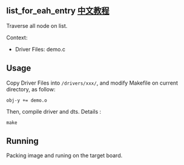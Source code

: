 list_for_eah_entry [中文教程](https://biscuitos.github.io/blog//)
----------------------------------

Traverse all node on list.

Context:

* Driver Files: demo.c

## Usage

Copy Driver Files into `/drivers/xxx/`, and modify Makefile on current 
directory, as follow:

```
obj-y += demo.o
```

Then, compile driver and dts. Details :

```
make
```

## Running

Packing image and runing on the target board.
